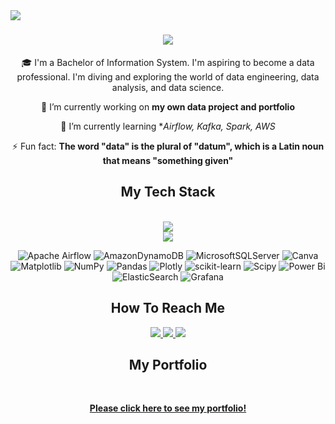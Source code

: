 <img align="left" src="https://visitor-badge.laobi.icu/badge?page_id=MHAkmal.MHAkmal" />

<h1 align="center">
    <img src="https://readme-typing-svg.herokuapp.com/?font=Righteous&color=FDFDFD&size=30&center=true&vCenter=true&width=500&height=70&duration=4000&lines=Hi+There!+👋,+I'm+Akmal!;" />
</h1>

<div align="center">
 🎓 I'm a Bachelor of Information System. I'm aspiring to become a data professional. I'm diving and exploring the world of data engineering, data analysis, and data science.
 
 🔭 I’m currently working on **my own data project and portfolio**
 
 🌱 I’m currently learning **Airflow, Kafka, Spark, AWS*
 
 ⚡ Fun fact: **The word "data" is the plural of "datum", which is a Latin noun that means "something given"**
</div>

<h2 align="center"> My Tech Stack </h2>
<br/>
<div align="center">
    <img src="https://skillicons.dev/icons?i=mysql,postgres,py,vscode,linux,anaconda"  /> <br>
    <img src="https://skillicons.dev/icons?i=github,docker,kafka,aws,gcp,cassandra" /> <br>
    
![Apache Airflow](https://img.shields.io/badge/Apache%20Airflow-017CEE?style=for-the-badge&logo=Apache%20Airflow&logoColor=white) ![AmazonDynamoDB](https://img.shields.io/badge/Amazon%20DynamoDB-4053D6?style=for-the-badge&logo=Amazon%20DynamoDB&logoColor=white) ![MicrosoftSQLServer](https://img.shields.io/badge/Microsoft%20SQL%20Server-CC2927?style=for-the-badge&logo=microsoft%20sql%20server&logoColor=white) ![Canva](https://img.shields.io/badge/Canva-%2300C4CC.svg?style=for-the-badge&logo=Canva&logoColor=white) ![Matplotlib](https://img.shields.io/badge/Matplotlib-%23ffffff.svg?style=for-the-badge&logo=Matplotlib&logoColor=black) ![NumPy](https://img.shields.io/badge/numpy-%23013243.svg?style=for-the-badge&logo=numpy&logoColor=white) ![Pandas](https://img.shields.io/badge/pandas-%23150458.svg?style=for-the-badge&logo=pandas&logoColor=white) ![Plotly](https://img.shields.io/badge/Plotly-%233F4F75.svg?style=for-the-badge&logo=plotly&logoColor=white) ![scikit-learn](https://img.shields.io/badge/scikit--learn-%23F7931E.svg?style=for-the-badge&logo=scikit-learn&logoColor=white) ![Scipy](https://img.shields.io/badge/SciPy-%230C55A5.svg?style=for-the-badge&logo=scipy&logoColor=%white) ![Power Bi](https://img.shields.io/badge/power_bi-F2C811?style=for-the-badge&logo=powerbi&logoColor=black) ![ElasticSearch](https://img.shields.io/badge/-ElasticSearch-005571?style=for-the-badge&logo=elasticsearch) ![Grafana](https://img.shields.io/badge/grafana-%23F46800.svg?style=for-the-badge&logo=grafana&logoColor=white)
</div>

<h2 align="center">  How To Reach Me  </h2>
<div align="center"> 
  <a href="mailto:mhibaturakmal@gmail.com">
    <img src="https://img.shields.io/badge/Gmail-333333?style=for-the-badge&logo=gmail&logoColor=red" />
  </a>
  <a href="https://www.linkedin.com/in/mhakmal/" target="_blank">
    <img src="https://img.shields.io/badge/LinkedIn-0077B5?style=for-the-badge&logo=linkedin&logoColor=white" target="_blank" />
  </a>             
 <a href="https://img.shields.io/twitter/follow/akmal621" target="_blank">
    <img src="https://img.shields.io/twitter/follow/akmal621" target="_blank" />
  </a>   
</div>

<div align="center">
  <h2> My Portfolio</h2></h2>
  <br>
  
[**Please click here to see my portfolio!**](https://github.com)

